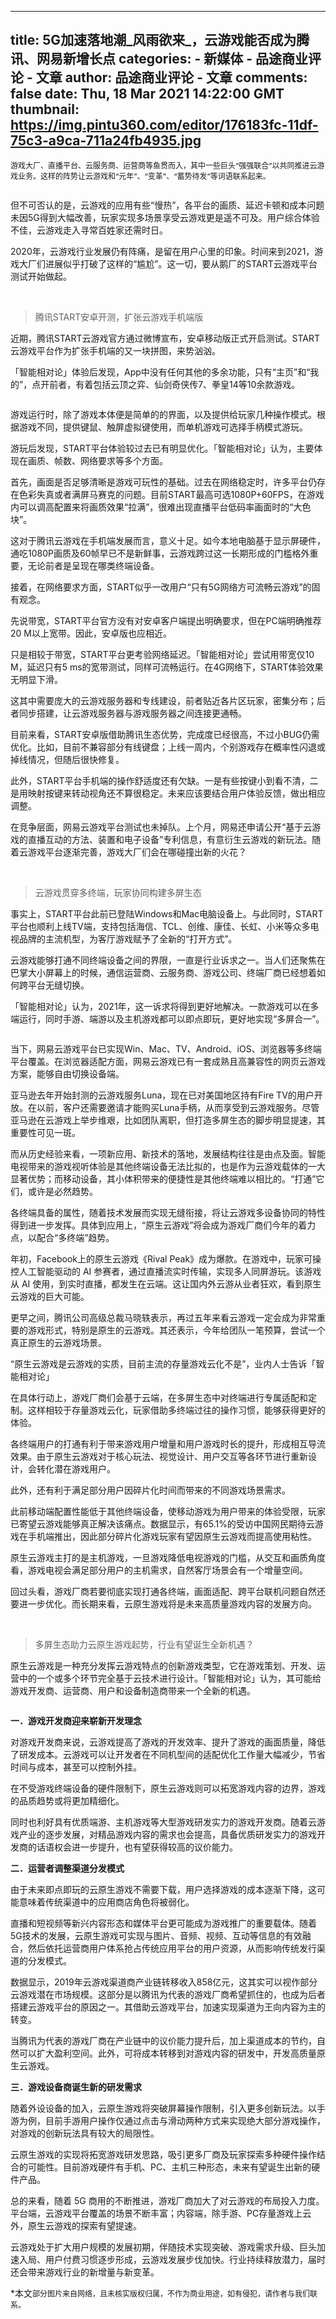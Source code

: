 
---
title: 5G加速落地潮_风雨欲来_，云游戏能否成为腾讯、网易新增长点
categories: 
    - 新媒体
    - 品途商业评论 - 文章
author: 品途商业评论 - 文章
comments: false
date: Thu, 18 Mar 2021 14:22:00 GMT
thumbnail: https://img.pintu360.com/editor/176183fc-11df-75c3-a9ca-711a24fb4935.jpg
---

<div>   
<div id="js_content">
 <p><span style="font-size: 12px;">游戏大厂、直播平台、云服务商、运营商等鱼贯而入，其中一些巨头“强强联合”以共同推进云游戏业务。这样的阵势让云游戏和“元年”、“变革”、“蓄势待发”等词语联系起来。</span><br></p>
 
 <p><img src="https://img.pintu360.com/editor/176183fc-11df-75c3-a9ca-711a24fb4935.jpg" alt referrerpolicy="no-referrer"></p>
 
 <p>但不可否认的是，云游戏的应用有些“慢热”，各平台的画质、延迟卡顿和成本问题未因5G得到大幅改善，玩家实现多场景享受云游戏更是遥不可及。用户综合体验不佳，云游戏走入寻常百姓家还需时日。</p>
 
 <p>2020年，云游戏行业发展仍有阵痛，是留在用户心里的印象。时间来到2021，游戏大厂们进展似乎打破了这样的“尴尬”。这一切，要从鹅厂的START云游戏平台测试开始做起。</p>
 <p><b><br></b></p><blockquote><p class="smallHead">腾讯START安卓开测，扩张云游戏手机端版</p></blockquote>
 
 <p>近期，腾讯START云游戏官方通过微博宣布，安卓移动版正式开启测试。START云游戏平台作为扩张手机端的又一块拼图，来势汹汹。</p>
 
 <p>「智能相对论」体验后发现，App中没有任何其他的多余功能，只有“主页”和“我的”，点开前者，有着包括云顶之弈、仙剑奇侠传7、拳皇14等10余款游戏。</p>
 
 <p><img src="https://img.pintu360.com/editor/436cf35f-f798-d398-b59f-63d378e1f42d.jpg" alt referrerpolicy="no-referrer"></p>
 
 <p>游戏运行时，除了游戏本体便是简单的的界面，以及提供给玩家几种操作模式。根据游戏不同，提供键鼠、触屏虚拟键使用，而单机游戏可选择手柄模式游玩。</p>
 
 <p>游玩后发现，START平台体验较过去已有明显优化。「智能相对论」认为，主要体现在画质、帧数、网络要求等多个方面。</p>
 
 <p>首先，画面是否足够清晰是游戏可玩性的基础。过去在网络稳定时，许多平台仍存在色彩失真或者满屏马赛克的问题。目前START最高可选1080P+60FPS，在游戏内可以调高配置来将画质效果“拉满”，很难出现直播平台低码率画面时的“大色块”。</p>
 
 <p>这对于腾讯云游戏在手机端发展而言，意义十足。如今本地电脑基于显示屏硬件，通吃1080P画质及60帧早已不是新鲜事，云游戏跨过这一长期形成的门槛格外重要，无论前者是呈现在哪类终端设备。</p>
 
 <p>接着，在网络要求方面，START似乎一改用户“只有5G网络方可流畅云游戏”的固有观念。</p>
 
 <p>先说带宽，START平台官方没有对安卓客户端提出明确要求，但在PC端明确推荐20 M以上宽带。因此，安卓版也应相近。</p>
 
 <p>只是相较于带宽，START平台更考验网络延迟。「智能相对论」尝试用带宽仅10 M，延迟只有5 ms的宽带测试，同样可流畅运行。在4G网络下，START体验效果无明显下滑。</p>
 
 <p>这其中需要庞大的云游戏服务器和专线建设，前者贴近各片区玩家，密集分布；后者同步搭建，让云游戏服务器与游戏服务器之间连接更通畅。</p>
 
 <p>目前来看，START安卓版借助腾讯生态优势，完成度已经很高，不过小BUG仍需优化。比如，目前不兼容部分有线键盘；上线一周内，个别游戏存在概率性闪退或掉线情况，但随后很快修复。</p>
 
 <p>此外，START平台手机端的操作舒适度还有欠缺。一是有些按键小到看不清，二是用映射按键来转动视角还不算很稳定。未来应该要结合用户体验反馈，做出相应调整。</p>
 
 <p>在竞争层面，网易云游戏平台测试也未掉队。上个月，网易还申请公开“基于云游戏的直播互动的方法、装置和电子设备”专利信息，有意衍生云游戏的新玩法。随着云游戏平台逐渐完善，游戏大厂们会在哪碰撞出新的火花？</p>
 <p><b><br></b></p><blockquote><p class="smallHead">云游戏贯穿多终端，玩家协同构建多屏生态</p></blockquote>
 
 <p>事实上，START平台此前已登陆Windows和Mac电脑设备上。与此同时，START平台也顺利上线TV端，支持包括海信、TCL、创维、康佳、长虹、小米等众多电视品牌的主流机型，为客厅游戏赋予了全新的“打开方式”。</p>
 
 <p>云游戏能够打通不同终端设备之间的界限，一直是行业诉求之一。当人们还聚焦在巴掌大小屏幕上的时候，通信运营商、云服务商、游戏公司、终端厂商已经想着如何跨平台无缝切换。</p>
 
 <p>「智能相对论」认为，2021年，这一诉求将得到更好地解决。一款游戏可以在多端运行，同时手游、端游以及主机游戏都可以即点即玩，更好地实现“多屏合一”。</p>
 
 <p><img src="https://img.pintu360.com/editor/4a81faa5-0413-da32-fcc2-362370857008.jpg" alt referrerpolicy="no-referrer"></p>
 
 <p>当下，网易云游戏平台已实现Win、Mac、TV、Android、iOS、浏览器等多终端平台覆盖。在浏览器适配方面，网易云游戏已有一套成熟且高兼容性的网页云游戏方案，能够自由切换设备端。</p>
 
 <p>亚马逊去年开始封测的云游戏服务Luna，现在已对美国地区持有Fire TV的用户开放。在以前，客户还需要邀请才能购买Luna手柄，从而享受到云游戏服务。尽管亚马逊在云游戏上举步维艰，比如团队离职，但打造多屏生态的脚步明显提速，其重要性可见一斑。</p>
 
 <p>而从历史经验来看，一项新应用、新技术的落地，发展结构往往是由点及面。智能电视带来的游戏视听体验是其他终端设备无法比拟的，也是作为云游戏载体的一大显著优势；而移动设备，其小体积带来的便捷性是其他终端难以相比的。“打通”它们，或许是必然趋势。</p>
 
 <p>各终端具备的属性，随着技术发展而实现无缝衔接，将让云游戏多设备协同的特性得到进一步发挥。具体到应用上，“原生云游戏”将会成为游戏厂商们今年的着力点，以配合“多终端”趋势。</p>
 
 <p>年初，Facebook上的原生云游戏《Rival Peak》成为爆款。在游戏中，玩家可操控人工智能驱动的 AI 参赛者，通过直播流实时传输，实现多人同屏游玩。该游戏从 AI 使用，到实时直播，都发生在云端。这让国内外云游从业者狂欢，看到原生云游戏的巨大可能。</p>
 
 <p>更早之间，腾讯公司高级总裁马晓轶表示，再过五年来看云游戏一定会成为非常重要的游戏形式，特别是原生的云游戏。其还表示，今年给团队一笔预算，尝试一个真正原生的云游戏场景。</p>
 
 <p>“原生云游戏是云游戏的实质，目前主流的存量游戏云化不是”，业内人士告诉「智能相对论」</p>
 
 <p>在具体行动上，游戏厂商们会基于云端，在多屏生态中对终端进行专属适配和定制。这样相较于存量游戏云化，玩家借助多终端过往的操作习惯，能够获得更好的体验。</p>
 
 <p>各终端用户的打通有利于带来游戏用户增量和用户游戏时长的提升，形成相互导流效果。由于原生云游戏对于核心玩法、视觉设计、用户交互等各环节进行重新设计，会转化潜在游戏用户。</p>
 
 <p>此外，还有利于满足部分用户因碎片化时间而带来的不同游戏场景需求。</p>
 
 <p>此前移动端配置性能低于其他终端设备，使移动游戏为用户带来的体验受限，玩家已寄望云游戏能够真正解决该痛点。数据显示，有65.1%的受访中国网民期待云游戏在手机端推出，因此部分碎片化游戏玩家有望因原生云游戏而提高使用粘性。</p>
 
 <p>原生云游戏主打的是主机游戏，一旦游戏降低电视游戏的门槛，从交互和画质角度看，游戏电视会满足部分用户的主机需求，自然客厅场景会有一个增量空间。</p>
 
 <p>回过头看，游戏厂商若要彻底实现打通各终端，画面适配、跨平台联机问题自然还要进一步优化。而长期来看，云原生游戏将是未来高质量游戏内容的发展方向。</p>
 <p><b><br></b></p><blockquote><p class="smallHead">多屏生态助力云原生游戏起势，行业有望诞生全新机遇？</p></blockquote>
 
 <p>原生云游戏是一种充分发挥云游戏特点的创新游戏类型，它在游戏策划、开发、运营中的一个或多个环节完全基于云技术进行设计。「智能相对论」认为，其可能给游戏开发商、运营商、用户和设备制造商带来一个全新的机遇。</p>
 
 <p><img src="https://img.pintu360.com/editor/5c5d13c5-5fd2-40db-bd1c-0e5bab6fa4dd.jpg" alt referrerpolicy="no-referrer"></p>
 
 <p><b>一．游戏开发商迎来崭新开发理念</b></p>
 
 <p>对游戏开发商来说，云游戏提高了游戏的开发效率、提升了游戏的画面质量，降低了研发成本。云游戏可以让开发者在不同机型间的适配优化工作量大幅减少，节省时间与成本，甚至可以控制外挂。</p>
 
 <p>在不受游戏终端设备的硬件限制下，原生云游戏则可以拓宽游戏内容的边界，游戏的品质趋势或将更加精细化。</p>
 
 <p>同时也利好具有优质端游、主机游戏等大型游戏研发实力的游戏开发商。随着云游戏产业的逐步发展，对精品游戏内容的需求也会提高，具备优质研发实力的游戏开发商的话语权会进一步提升，也有望获得较高的议价能力。</p>
 
 <p><b>二．运营者调整渠道分发模式</b></p>
 
 <p>由于未来即点即玩的云原生游戏不需要下载，用户选择游戏的成本逐渐下降，这可能意味着传统渠道中的应用商店角色将被弱化。</p>
 
 <p>直播和短视频等新兴内容形态和媒体平台更可能成为游戏推广的重要载体。随着5G技术的发展，云原生游戏可实现与图片、音频、视频、互动等信息的有效融合，然后依托运营商用户体系抢占传统应用平台的用户资源，从而影响传统发行渠道的分发模式。</p>
 
 <p>数据显示，2019年云游戏渠道商产业链转移收入858亿元，这其实可以视作部分云游戏潜在市场规模。这部分是以腾讯为代表的游戏厂商希望抓住的，也成为后者搭建云游戏平台的原因之一。其借助云游戏平台，加速实现渠道为王向内容为主的转变。</p>
 
 <p>当腾讯为代表的游戏厂商在产业链中的议价能力提升后，加上渠道成本的节约，自然可以扩大盈利空间。此外，可将成本转移到对游戏内容的研发中，开发高质量原生云游戏。</p>
 
 <p><b>三．游戏设备商诞生新的研发需求</b></p>
 
 <p>随着外设设备的加入，云原生游戏将突破屏幕操作限制，引入更多创新玩法。以手游为例，目前手游用户操作仅通过点击与滑动两种方式来实现绝大部分游戏操作，对游戏的创新玩法具有较大的局限性。</p>
 
 <p>云原生游戏的实现将拓宽游戏研发思路，吸引更多厂商及玩家探索多种硬件操作结合的可能性。目前游戏硬件有手机、PC、主机三种形态，未来有望诞生出新的硬件产品。</p>
 
 <p>总的来看，随着 5G 商用的不断推进，游戏厂商加大了对云游戏的布局投入力度。平台端，云游戏平台覆盖的场景不断丰富；内容端，除手游、PC存量游戏上云外，原生云游戏的探索有望提速。</p>
 
 <p>云游戏处于扩大用户规模的发展初期，伴随技术实现突破、游戏需求升级、巨头加速入局、用户付费习惯逐步形成，云游戏发展步伐加快。行业持续释放潜力，届时还会带来游戏行业的新增量与新变革。</p>
 
 <p>*本文<span style="font-size: 12px;">部分图片来自网络，且未核实版权归属，不作为商业用途，如有侵犯，请作者与我们联系。</span></p></div><p><br></p>  
</div>
            